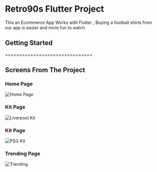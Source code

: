 # Retro90s Flutter Project

This an Ecommerce App Works with Flutter , Buying a football shirts from our app is easier and more fun to watch 
## Getting Started
===============================
## Screens From The Project
### Home Page
![Home Page](/Media/frame1.png "Optional Title")
### Kit Page
![Liverpool Kit](/Media/frame2.png "Optional Title")
### Kit Page
![PSG Kit](/Media/frame3.png "Optional Title")
### Trending Page
![Trending](/Media/frame4.png "Optional Title")


